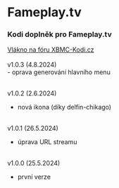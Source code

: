 <h1>Fameplay.tv</h1>
<p>
<h3>Kodi doplněk pro Fameplay.tv</h3>
<p>
<a href="https://www.xbmc-kodi.cz/prispevek-fameplay-tv">Vlákno na fóru XBMC-Kodi.cz</a><br><br>
v1.0.3 (4.8.2024)<br>
- oprava generování hlavního menu<br><br>

v1.0.2 (2.6.2024)<br>
- nová ikona (díky delfin-chikago)<br><br>

v1.0.1 (26.5.2024)<br>
- úprava URL streamu<br><br>

v1.0.0 (25.5.2024)<br>
- první verze<br><br>
</p>
